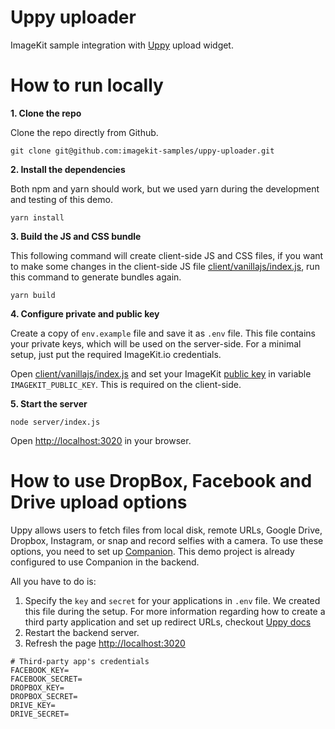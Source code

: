 # Uppy uploader
ImageKit sample integration with [Uppy](https://github.com/transloadit/uppy) upload widget.

# How to run locally

**1. Clone the repo**

Clone the repo directly from Github.
```
git clone git@github.com:imagekit-samples/uppy-uploader.git
```

**2. Install the dependencies**

Both npm and yarn should work, but we used yarn during the development and testing of this demo.

```
yarn install
```

**3. Build the JS and CSS bundle**

This following command will create client-side JS and CSS files, if you want to make some changes in the client-side JS file [client/vanillajs/index.js](client/vanillajs/index.js), run this command to generate bundles again.
```
yarn build
```

**4. Configure private and public key**

Create a copy of `env.example` file and save it as `.env` file. This file contains your private keys, which will be used on the server-side. For a minimal setup, just put the required ImageKit.io credentials.

Open [client/vanillajs/index.js](client/vanillajs/index.js) and set your ImageKit [public key](https://docs.imagekit.io/api-reference/api-introduction/api-keys#public-key) in variable `IMAGEKIT_PUBLIC_KEY`. This is required on the client-side.

**5. Start the server**

```
node server/index.js
```

Open [http://localhost:3020](http://localhost:3020) in your browser.


# How to use DropBox, Facebook and Drive upload options
Uppy allows users to fetch files from local disk, remote URLs, Google Drive, Dropbox, Instagram, or snap and record selfies with a camera. To use these options, you need to set up [Companion](https://uppy.io/docs/companion/). This demo project is already configured to use Companion in the backend. 

All you have to do is:
1. Specify the `key` and `secret` for your applications in `.env` file. We created this file during the setup. For more information regarding how to create a third party application and set up redirect URLs, checkout [Uppy docs](https://uppy.io/docs/dropbox/)
2. Restart the backend server.
3. Refresh the page [http://localhost:3020](http://localhost:3020)

```
# Third-party app's credentials
FACEBOOK_KEY=
FACEBOOK_SECRET=
DROPBOX_KEY=
DROPBOX_SECRET=
DRIVE_KEY=
DRIVE_SECRET=
```
